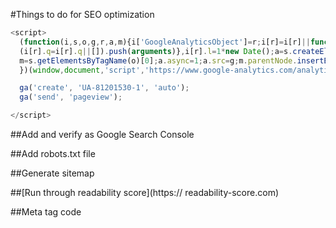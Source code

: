 #Things to do for SEO optimization
```javascript
<script>
  (function(i,s,o,g,r,a,m){i['GoogleAnalyticsObject']=r;i[r]=i[r]||function(){
  (i[r].q=i[r].q||[]).push(arguments)},i[r].l=1*new Date();a=s.createElement(o),
  m=s.getElementsByTagName(o)[0];a.async=1;a.src=g;m.parentNode.insertBefore(a,m)
  })(window,document,'script','https://www.google-analytics.com/analytics.js','ga');

  ga('create', 'UA-81201530-1', 'auto');
  ga('send', 'pageview');

</script>
```

##Add and verify as Google Search Console

##Add robots.txt file

##Generate sitemap

##[Run through readability score](https:// readability-score.com)

##Meta tag code
